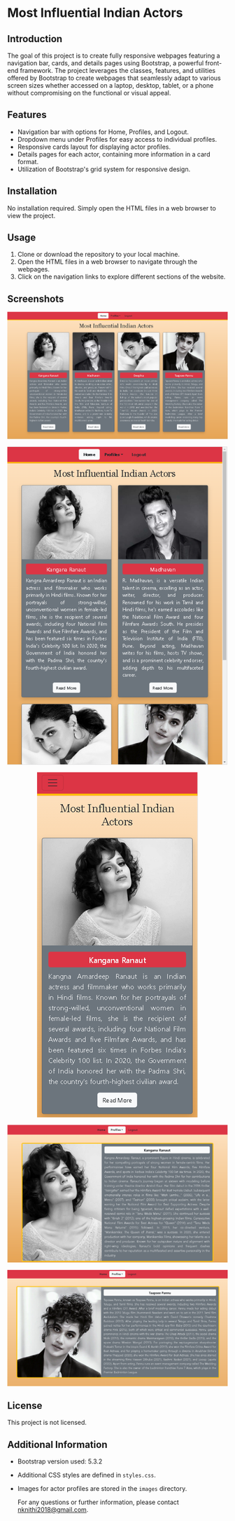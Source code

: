 # Most Influential Indian Actors

## Introduction

The goal of this project is to create fully responsive webpages featuring a navigation bar, cards, and details pages using Bootstrap, a powerful front-end framework. The project leverages the classes, features, and utilities offered by Bootstrap to create webpages that seamlessly adapt to various screen sizes whether accessed on a laptop, desktop, tablet, or a phone without compromising on the functional or visual appeal. 

## Features

- Navigation bar with options for Home, Profiles, and Logout.
- Dropdown menu under Profiles for easy access to individual profiles.
- Responsive cards layout for displaying actor profiles.
- Details pages for each actor, containing more information in a card format.
- Utilization of Bootstrap's grid system for responsive design.

## Installation

No installation required. Simply open the HTML files in a web browser to view the project.

## Usage

1. Clone or download the repository to your local machine.
2. Open the HTML files in a web browser to navigate through the webpages.
3. Click on the navigation links to explore different sections of the website.

## Screenshots
<p align="center">
  <img src="screenshots/homepage1.png" alt="Homepage Screenshot">
</p>
<p align="center">
  <img src="screenshots/ipad-homepage.png" alt="Homepage Ipad Screenshot">
</p>
<p align="center">
  <img src="screenshots/kangana-homepage-phone.png" alt="Homepage Kangana Screenshot">
</p>
<p align="center">
  <img src="screenshots/laptop-details-page-kangana.png" alt="Details page Kangana Screenshot">
</p>
<p align="center">
  <img src="screenshots/taapsee-detailspage.png" alt="Details page Taapsee Screenshot">
</p>

## License

This project is not licensed.

## Additional Information

- Bootstrap version used: 5.3.2
- Additional CSS styles are defined in `styles.css`.
- Images for actor profiles are stored in the `images` directory.

  For any questions or further information, please contact [nknithi2018@gmail.com](mailto:nknithi2018@gmail.com).

